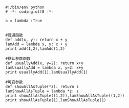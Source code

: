 <pre><code>
#!/bin/env python
# -*- coding:utf8 -*- 

a = lambda :True


#普通函数
def add(x, y): return x + y 
lamAdd = lambda x, y: x + y 
print add(1,2),lamAdd(1,2)

#默认参数函数
def usuallyAdd(x, y=2): return x+y 
lamUsuallyAdd = lambda x, y=2: x+y 
print usuallyAdd(1),lamUsuallyAdd(1)

#可变参数
def showAllAsTuple(*z): return z 
lamShowAllAsTuple = lambda *z: z
print showAllAsTuple((1,2)),lamShowAllAsTuple((1,2))
print showAllAsTuple(1),lamShowAllAsTuple(1)
</code></pre>
